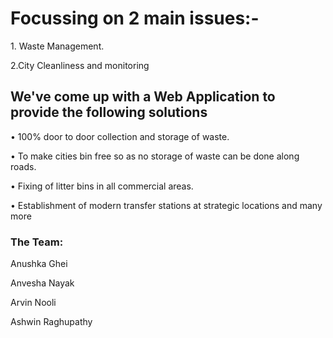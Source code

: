 <h1>Focussing on 2 main issues:- </h1>
1. Waste Management.
 
2.City Cleanliness and monitoring

<h2>We've come up with a <b>Web Application</b> to provide the following solutions</h2>

• 100% door to door collection and storage of waste.

• To make cities bin free so as no storage of waste can be done along roads.

• Fixing of litter bins in all commercial areas.

• Establishment of modern transfer stations at strategic locations
and many more

<h3>The Team:</h3>

Anushka Ghei

Anvesha Nayak

Arvin Nooli

Ashwin Raghupathy
